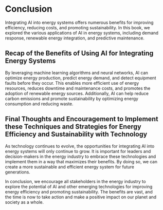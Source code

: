 Conclusion
==========

Integrating AI into energy systems offers numerous benefits for improving efficiency, reducing costs, and promoting sustainability. In this book, we explored the various applications of AI in energy systems, including demand response, renewable energy integration, and predictive maintenance.

Recap of the Benefits of Using AI for Integrating Energy Systems
----------------------------------------------------------------

By leveraging machine learning algorithms and neural networks, AI can optimize energy production, predict energy demand, and detect equipment faults before they occur. This enables more efficient use of energy resources, reduces downtime and maintenance costs, and promotes the adoption of renewable energy sources. Additionally, AI can help reduce carbon emissions and promote sustainability by optimizing energy consumption and reducing waste.

Final Thoughts and Encouragement to Implement these Techniques and Strategies for Energy Efficiency and Sustainability with Technology
--------------------------------------------------------------------------------------------------------------------------------------

As technology continues to evolve, the opportunities for integrating AI into energy systems will only continue to grow. It is important for leaders and decision-makers in the energy industry to embrace these technologies and implement them in a way that maximizes their benefits. By doing so, we can create a more sustainable and efficient energy system for future generations.

In conclusion, we encourage all stakeholders in the energy industry to explore the potential of AI and other emerging technologies for improving energy efficiency and promoting sustainability. The benefits are vast, and the time is now to take action and make a positive impact on our planet and society as a whole.

